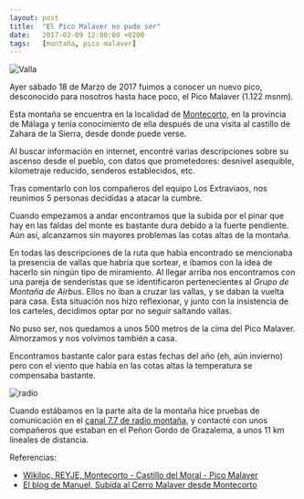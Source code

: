 ```yaml
---
layout: post
title:  "El Pico Malaver no pudo ser"
date:   2017-03-09 12:00:00 +0200
tags:	[montaña, pico malaver]
---
```


![Valla][valla]

Ayer sábado 18 de Marzo de 2017 fuimos a conocer un nuevo pico, desconocido
para nosotros hasta hace poco, el Pico Malaver (1.122 msnm).

Esta montaña se encuentra en la localidad de [Montecorto][wiki_montecorto], en
la provincia de Málaga y tenía conocimiento de ella después de una visita al
castillo de Zahara de la Sierra, desde donde puede verse.

<!--more-->

Al buscar información en internet, encontré varias descripciones sobre su
ascenso desde el pueblo, con datos que prometedores: desnivel asequible,
kilometraje reducido, senderos establecidos, etc.

Tras comentarlo con los compañeros del equipo Los Extraviaos, nos reunimos 5
personas decididas a atacar la cumbre.

Cuando empezamos a andar encontramos que la subida por el pinar que hay en las
faldas del monte es bastante dura debido a la fuerte pendiente.
Aún así, alcanzamos sin mayores problemas las cotas altas de la montaña.

En todas las descripciones de la ruta que habia encontrado se mencionaba
la presencia de vallas que habría que sortear, e íbamos con la idea de hacerlo
sin ningún tipo de miramiento.
Al llegar arriba nos encontramos con una pareja de senderistas que se
identificaron pertenecientes al *Grupo de Montaña de Airbus*. Ellos no iban a
cruzar las vallas, y se daban la vuelta para casa.
Esta situación nos hizo reflexionar, y junto con la insistencia de los
carteles, decidimos optar por no seguir saltando vallas.

No puso ser, nos quedamos a unos 500 metros de la cima del Pico Malaver.
Almorzamos y nos volvimos también a casa.

Encontramos bastante calor para estas fechas del año (eh, aún invierno) pero
con el viento que había en las cotas altas la temperatura se compensaba bastante.

![radio][radio]

Cuando estábamos en la parte alta de la montaña hice pruebas de comunicación en
el [canal 7.7 de radio montaña][pmr77], y contacté con unos compañeros que
estaban en el Peñon Gordo de Grazalema, a unos 11 km lineales de distancia.

Referencias:

* [Wikiloc, REYJE, Montecorto - Castillo del Moral - Pico Malaver][track]
* [El blog de Manuel, Subida al Cerro Malaver desde Montecorto][descripcion]

[wiki_montecorto]:	https://es.wikipedia.org/wiki/Montecorto
[pmr77]:		http://www.canal77pmr.com/
[valla]:		{{site.url}}/assets/20170318-01-malaver-valla.jpg
[radio]:		{{site.url}}/assets/20170318-01-malaver-pmr77.jpg
[track]:		https://es.wikiloc.com/wikiloc/view.do?id=6095828
[descripcion]:		http://www.rutasyfotos.com/2013/10/cerro-malaver-desde-Montecorto.html
